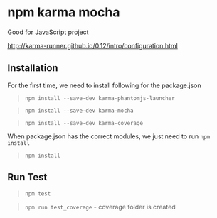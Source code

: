 npm karma mocha
=================

Good for JavaScript project

http://karma-runner.github.io/0.12/intro/configuration.html

## Installation

For the first time, we need to install following for the package.json

> `npm install --save-dev karma-phantomjs-launcher`

> `npm install --save-dev karma-mocha`

> `npm install --save-dev karma-coverage`

When package.json has the correct modules, we just need to run `npm install`

> `npm install`

## Run Test

> `npm test`

> `npm run test_coverage` - coverage folder is created